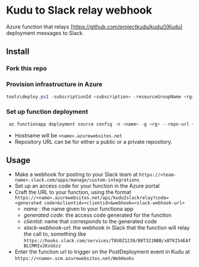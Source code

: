 # Kudu to Slack relay webhook
Azure function that relays [https://github.com/projectkudu/kudu/](Kudu) deployment messages to Slack.

## Install
### Fork this repo
### Provision infrastructure in Azure
```powershell
tools\deploy.ps1 -subscriptionId <subscription> -resourceGroupName <rg> -resourceGroupLocation <location> -deploymentName <some name>
```
### Set up function deployment
```powershell
 az functionapp deployment source config -n <name> -g <rg> --repo-url <url-to-your-repo> --branch master
```
* Hostname will be `<name>.azurewebsites.net`
* Repository URL can be for either a public or a private repository.

## Usage
* Make a webhook for posting to your Slack team at `https://<team-name>.slack.com/apps/manage/custom-integrations`
* Set up an access code for your function in the Azure portal
* Craft the URL to your function, using the format `https://<name>.azurewebsites.net/api/kudu2slackrelay?code=<generated code>&clientid=<clientid>&webhook=<slack-webhook-url>`
  * *name* : the name given to your functiona app
  * *generated code*: the access code generated for the function
  * *clientid*: name that corresponds to the generated code
  * *slack-webhook-url*: the webhook in Slack that the function will relay the call to, something like `https://hooks.slack.com/services/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`
* Enter the function url to trigger on the PostDeployment event in Kudu at `https://<name>.scm.azurewebsites.net/WebHooks`

